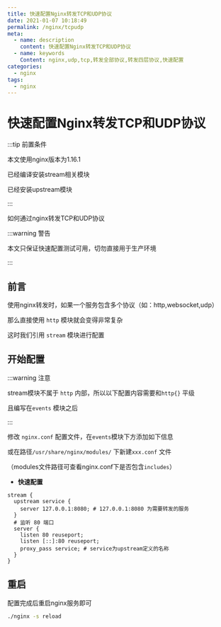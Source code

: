 ```yaml
---
title: 快速配置Nginx转发TCP和UDP协议
date: 2021-01-07 10:18:49
permalink: /nginx/tcpudp
meta:
  - name: description
    content: 快速配置Nginx转发TCP和UDP协议
  - name: keywords
    Content: nginx,udp,tcp,转发全部协议,转发四层协议,快速配置
categories:
  - nginx
tags:
  - nginx
---
```

# 快速配置Nginx转发TCP和UDP协议

:::tip 前置条件

本文使用nginx版本为1.16.1

已经编译安装stream相关模块

已经安装upstream模块

:::

如何通过nginx转发TCP和UDP协议

<!-- more -->

:::warning 警告

本文只保证快速配置测试可用，切勿直接用于生产环境

:::


## 前言

使用nginx转发时，如果一个服务包含多个协议（如：http,websocket,udp）

那么直接使用 `http` 模块就会变得非常复杂

这时我们引用 `stream` 模块进行配置

## 开始配置

:::warning 注意

stream模块不属于 `http` 内部，所以以下配置内容需要和`http{}` 平级

且编写在`events` 模块之后

:::

修改 `nginx.conf` 配置文件，在`events`模块下方添加如下信息

或在路径`/usr/share/nginx/modules/` 下新建`xxx.conf` 文件

（modules文件路径可查看nginx.conf下是否包含`includes`）

* **快速配置**

```properties
stream { 
  upstream service {
  	server 127.0.0.1:8080; # 127.0.0.1:8080 为需要转发的服务
  }
  # 监听 80 端口
  server { 
    listen 80 reuseport; 
    listen [::]:80 reuseport; 
    proxy_pass service; # service为upstream定义的名称
  }
}
```

## 重启

配置完成后重启nginx服务即可

```bash
./nginx -s reload
```




